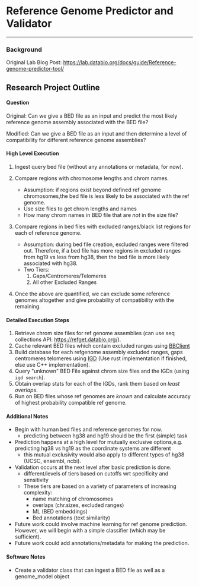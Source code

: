 # Reference Genome Predictor and Validator

-----
### Background
Original Lab Blog Post: https://lab.databio.org/docs/guide/Reference-genome-predictor-tool/


## Research Project Outline

#### Question
Original: Can we give a BED file as an input and predict the most likely reference genome assembly associated with the BED file?

Modified: Can we give a BED file as an input and then determine a level of compatibility for different reference genome assemblies?


#### High Level Execution 

1. Ingest query bed file (without any annotations or metadata, for now).

2. Compare regions with chromosome lengths and chrom names.

   - Assumption: if regions exist beyond defined ref genome chromosomes,the bed file is less likely to be associated with the ref genome.
   - Use size files to get chrom lengths and names
   - How many chrom names in BED file that are _not_ in the size file?
   
3. Compare regions in bed files with excluded ranges/black list regions for each of reference genome.

   - Assumption: during bed file creation, excluded ranges were filtered out. Therefore, if a bed file has more regions in excluded ranges from hg19 vs less from hg38, then the bed file is more likely associated with hg38.
   - Two Tiers: 
     1. Gaps/Centromeres/Telomeres
     2. All other Excluded Ranges

4. Once the above are quantified, we can exclude some reference genomes altogether and give probability of compatibility with the remaining.


#### Detailed Execution Steps

1. Retrieve chrom size files for ref genome assemblies (can use seq collections API: https://refget.databio.org/).
2. Cache relevant BED files which contain excluded ranges using [BBClient](https://docs.bedbase.org/geniml/tutorials/bbclient/)
3. Build database for each refgenome assembly excluded ranges, gaps centromeres telomeres using [IGD](https://github.com/databio/gtars/tree/dev_igd) (Use rust implementation if finished, else use C++ implementation).
4. Query "unknown" BED File against chrom size files and the IGDs (using `igd search`).
5. Obtain overlap stats for each of the IGDs, rank them based on _least overlaps_.
6. Run on BED files whose ref genomes are _known_ and calculate accuracy of highest probability compatible ref genome.


#### Additional Notes
- Begin with human bed files and reference genomes for now.
  - predicting between hg38 and hg19 should be the first (simple) task
- Prediction happens at a high level for mutually exclusive options,e.g. predicting hg38 vs hg19 as the coordinate systems are different
  - this mutual exclusivity would also apply to different types of hg38 (UCSC, ensembl, ncbi).
- Validation occurs at the next level after basic prediction is done.
  - different/levels of tiers based on cutoffs wrt specificity and sensitivity
  - These tiers are based on a variety of parameters of increasing complexity:
    - name matching of chromosomes
    - overlaps (chr.sizes, excluded ranges)
    - ML (BED embeddings)
    - Bed annotations (text similarity)
- Future work could involve machine learning for ref genome prediction. However, we will begin with a simple classifier (which may be sufficient).
- Future work could add annotations/metadata for making the prediction.

#### Software Notes

- Create a validator class that can ingest a BED file as well as a genome_model object